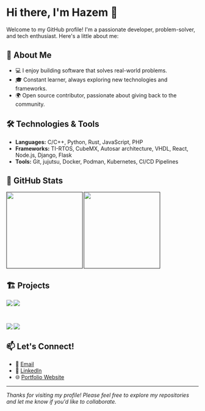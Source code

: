 # Hi there, I'm Hazem 👋

Welcome to my GitHub profile! I'm a passionate developer, problem-solver, and tech enthusiast. Here's a little about me:

## 🚀 About Me
- 💻 I enjoy building software that solves real-world problems.
- 🎓 Constant learner, always exploring new technologies and frameworks.
- 🌍 Open source contributor, passionate about giving back to the community.

## 🛠️ Technologies & Tools
- **Languages:** C/C++, Python, Rust, JavaScript, PHP 
- **Frameworks:** TI-RTOS, CubeMX, Autosar architecture, VHDL, React, Node.js, Django, Flask
- **Tools:** Git, jujutsu, Docker, Podman, Kubernetes, CI/CD Pipelines

## 🌟 GitHub Stats

<a href="">
  <img height=200 align="left" src="https://github-readme-stats.vercel.app/api?username=hazem3443&rank_icon=github&show=reviews,discussions_started,discussions_answered,prs_merged,prs_merged_percentage&theme=radical" />
</a>
<a href="">
  <img height=200 align="center" src="https://github-readme-stats.vercel.app/api/top-langs?username=hazem3443&layout=compact&langs_count=30&theme=radical" />
</a>

## 🏗️ Projects

<a href="">
  <img align="left" src="https://github-readme-stats.vercel.app/api/pin/?username=hazem3443&repo=OTA&theme=tokyonight" />
</a>
<a href="">
  <img align="center" src="https://github-readme-stats.vercel.app/api/pin/?username=hazem3443&repo=Mem_mgnt_interface&theme=tokyonight" />
</a>

<br><be>

<a href="" >
  <img align="left" src="https://github-readme-stats.vercel.app/api/pin/?username=hazem3443&repo=RTOS_Kernel&theme=tokyonight" />
</a>
<a href="" >
  <img align="center" src="https://github-readme-stats.vercel.app/api/pin/?username=hazem3443&repo=Embedded-IP-Core&theme=tokyonight" />
</a>

## 📫 Let's Connect!
- 📧 [Email](mailto:hazemkhaled3443@gmail.com)
- 💼 [LinkedIn](https://linkedin.com/in/hazemkhaled3443/) 
- 🌐 [Portfolio Website](https://hazem3443.github.io/Basics-Wrapup/)

---

*Thanks for visiting my profile! Please feel free to explore my repositories and let me know if you'd like to collaborate.*
